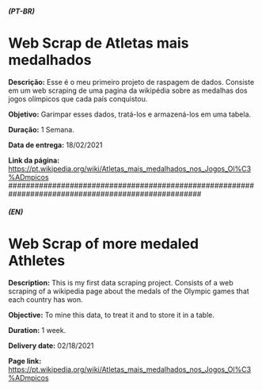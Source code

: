 ##### (PT-BR)
# Web Scrap de Atletas mais medalhados

**Descrição:** Esse é o meu primeiro projeto de raspagem de dados. Consiste em um web scraping de uma pagina da wikipédia sobre as medalhas dos jogos olímpicos que cada país conquistou.

**Objetivo:** Garimpar esses dados, tratá-los e armazená-los em uma tabela.

**Duração:** 1 Semana.

**Data de entrega:** 18/02/2021

 **Link da página:** https://pt.wikipedia.org/wiki/Atletas_mais_medalhados_nos_Jogos_Ol%C3%ADmpicos
####################################################################################################

##### (EN)
# Web Scrap of more medaled Athletes

**Description:** This is my first data scraping project. Consists of a web scraping of a wikipedia page about the medals of the Olympic games that each country has won.

**Objective:** To mine this data, to treat it and to store it in a table.

**Duration:** 1 week.

**Delivery date:** 02/18/2021

**Page link:** https://pt.wikipedia.org/wiki/Atletas_mais_medalhados_nos_Jogos_Ol%C3%ADmpicos
  
  
  
